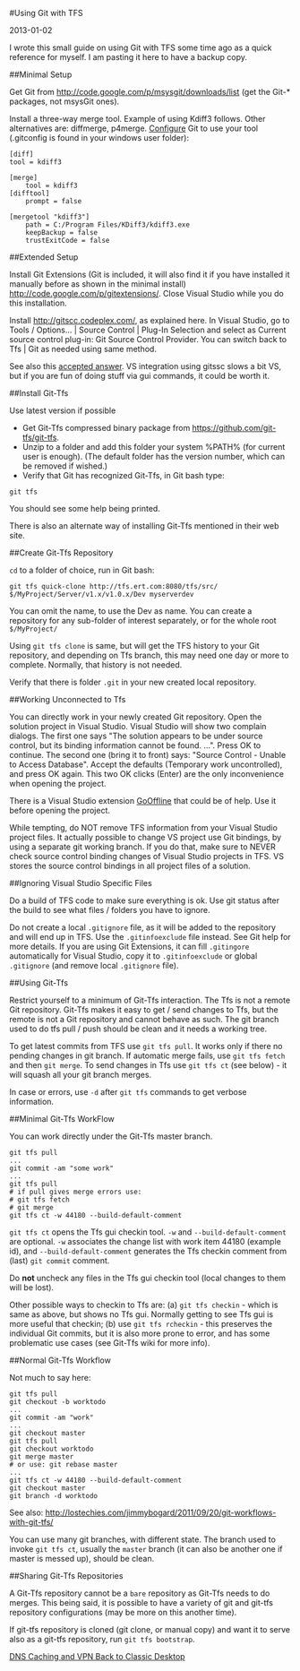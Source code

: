 #Using Git with TFS

2013-01-02

<!--- tags: git -->

I wrote this small guide on using Git with TFS some time ago as a quick reference for myself. I am pasting it here to have a backup copy.

##Minimal Setup

Get Git from http://code.google.com/p/msysgit/downloads/list (get the Git-* packages, not msysGit ones).

Install a three-way merge tool. Example of using Kdiff3 follows. Other alternatives are: diffmerge, p4merge. [Configure](http://davesquared.net/2010/03/easier-way-to-set-up-diff-and-merge.html) Git to use your tool (.gitconfig is found in your windows user folder):

```
[diff]
tool = kdiff3

[merge]
	tool = kdiff3
[difftool]
    prompt = false

[mergetool "kdiff3"]
	path = C:/Program Files/KDiff3/kdiff3.exe
	keepBackup = false
	trustExitCode = false
````

##Extended Setup

Install Git Extensions (Git is included, it will also find it if you have installed it manually before as shown in the minimal install) http://code.google.com/p/gitextensions/. Close Visual Studio while you do this installation.

Install http://gitscc.codeplex.com/, as explained here. In Visual Studio, go to Tools / Options... | Source Control | Plug-In Selection and select as Current source control plug-in: Git Source Control Provider. You can switch back to Tfs | Git as needed using same method.

See also this [accepted answer](http://stackoverflow.com/questions/261525/how-does-visual-studios-source-control-integration-work-with-perforce). VS integration using gitssc slows a bit VS, but if you are fun of doing stuff via gui commands, it could be worth it.

##Install Git-Tfs

Use latest version if possible

* Get Git-Tfs compressed binary package from https://github.com/git-tfs/git-tfs.
* Unzip to a folder and add this folder your system %PATH% (for current user is enough). (The default folder has the version number, which can be removed if wished.)
* Verify that Git has recognized Git-Tfs, in Git bash type:
```
git tfs
```
You should see some help being printed.

There is also an alternate way of installing Git-Tfs mentioned in their web site.

##Create Git-Tfs Repository

`cd` to a folder of choice, run in Git bash:
```
git tfs quick-clone http://tfs.ert.com:8080/tfs/src/ $/MyProject/Server/v1.x/v1.0.x/Dev myserverdev
```
You can omit the name, to use the Dev as name. You can create a repository for any sub-folder of interest separately, or for the whole root `$/MyProject/`

Using `git tfs clone` is same, but will get the TFS history to your Git repository, and depending on Tfs branch, this may need one day or more to complete. Normally, that history is not needed.

Verify that there is folder `.git` in your new created local repository.

##Working Unconnected to Tfs

You can directly work in your newly created Git repository. Open the solution project in Visual Studio. Visual Studio will show two complain dialogs. The first one says "The solution appears to be under source control, but its binding information cannot be found. ...". Press OK to continue. The second one (bring it to front) says: "Source Control - Unable to Access Database". Accept the defaults (Temporary work uncontrolled), and press OK again. This two OK clicks (Enter) are the only inconvenience when opening the project.

There is a Visual Studio extension [GoOffline](http://visualstudiogallery.msdn.microsoft.com/425f09d8-d070-4ab1-84c1-68fa326190f4?SRC=Home) that could be of help. Use it before opening the project.

While tempting, do NOT remove TFS information from your Visual Studio project files. It actually possible to change VS project use Git bindings, by using a separate git working branch. If you do that, make sure to NEVER check source control binding changes of Visual Studio projects in TFS. VS stores the source control bindings in all project files of a solution.

##Ignoring Visual Studio Specific Files

Do a build of TFS code to make sure everything is ok. Use git status after the build to see what files / folders you have to ignore.

Do not create a local `.gitignore` file, as it will be added to the repository and will end up in TFS. Use the `.gitinfoexclude` file instead. See Git help for more details. If you are using Git Extensions, it can fill `.gitingore` automatically for Visual Studio, copy it to `.gitinfoexclude` or global `.gitignore` (and remove local `.gitignore` file).

##Using Git-Tfs

Restrict yourself to a minimum of Git-Tfs interaction. The Tfs is not a remote Git repository. Git-Tfs makes it easy to get / send changes to Tfs, but the remote is not a Git repository and cannot behave as such. The git branch used to do tfs pull / push should be clean and it needs a working tree.

To get latest commits from TFS use `git tfs pull`. It works only if there no pending changes in git branch. If automatic merge fails, use `git tfs fetch` and then `git merge`. To send changes in Tfs use `git tfs ct` (see below) - it will squash all your git branch merges.

In case or errors, use `-d` after `git tfs` commands to get verbose information.

##Minimal Git-Tfs WorkFlow

You can work directly under the Git-Tfs master branch.
```
git tfs pull
...
git commit -am "some work"
...
git tfs pull
# if pull gives merge errors use:
# git tfs fetch
# git merge
git tfs ct -w 44180 --build-default-comment
```

`git tfs ct` opens the Tfs gui checkin tool. `-w` and `--build-default-comment `are optional. `-w` associates the change list with work item 44180 (example id), and `--build-default-comment` generates the Tfs checkin comment from (last) `git commit` comment.

Do **not** uncheck any files in the Tfs gui checkin tool (local changes to them will be lost).

Other possible ways to checkin to Tfs are: (a) `git tfs checkin` - which is same as above, but shows no Tfs gui. Normally getting to see Tfs gui is more useful that checkin; (b) use `git tfs rcheckin` - this preserves the individual Git commits, but it is also more prone to error, and has some problematic use cases (see Git-Tfs wiki for more info).

##Normal Git-Tfs Workflow

Not much to say here:
```
git tfs pull
git checkout -b worktodo
...
git commit -am "work"
...
git checkout master
git tfs pull
git checkout worktodo
git merge master
# or use: git rebase master
...
git tfs ct -w 44180 --build-default-comment
git checkout master
git branch -d worktodo
```
See also: http://lostechies.com/jimmybogard/2011/09/20/git-workflows-with-git-tfs/

You can use many git branches, with different state. The branch used to invoke `git tfs ct`, usually the `master` branch (it can also be another one if master is messed up), should be clean.

##Sharing Git-Tfs Repositories

A Git-Tfs repository cannot be a `bare` repository as Git-Tfs needs to do merges. This being said, it is possible to have a variety of git and git-tfs repository configurations (may be more on this another time).

If git-tfs repository is cloned (git clone, or manual copy) and want it to serve also as a git-tfs repository, run `git tfs bootstrap`.


<ins class='nfooter'><a id='fprev' href='#blog/2013/2013-03-01-DNS-Caching-and-VPN.md'>DNS Caching and VPN</a> <a id='fnext' href='#blog/2012/2012-11-01-Back-to-Classic-Desktop.md'>Back to Classic Desktop</a></ins>
